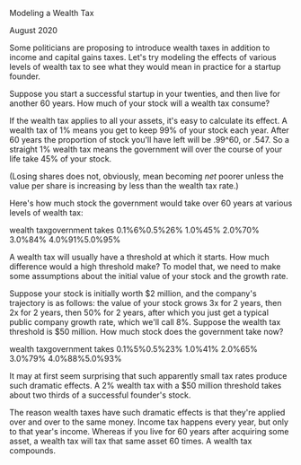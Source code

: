 Modeling a Wealth Tax

August 2020  
  
Some politicians are proposing to introduce wealth taxes in addition
to income and capital gains taxes. Let's try modeling the effects of various levels
of wealth tax to see what they would mean in practice for a startup
founder.  
  
Suppose you start a successful startup in your twenties, and then
live for another 60 years. How much of your stock will a wealth tax
consume?  
  
If the wealth tax applies to all your assets, it's easy to
calculate its effect. A wealth tax of 1% means you get to keep
99% of your stock each year. After 60 years the proportion
of stock you'll have left will be .99^60, or .547. So a
straight 1% wealth tax means the government will over the
course of your life take 45% of your stock.  
  
(Losing shares does not, obviously, mean becoming *net*
poorer unless the value per share is increasing by less than the 
wealth tax rate.)  
  
Here's how much stock the government would take over 60
years at various levels of wealth tax:  
  

wealth taxgovernment takes
0.1%6%0.5%26%
1.0%45%
2.0%70%
3.0%84%
4.0%91%5.0%95%



A wealth tax will usually have a threshold at which it starts.
How much difference would a high threshold make? To model that,
we need to make some assumptions about the initial value of
your stock and the growth rate.  
  
Suppose your stock is initially
worth $2 million, and the company's trajectory is as follows:
the value of your stock grows 3x for 2 years, then 2x for 2 years,
then 50% for 2 years, after
which you just get a typical public company growth rate,
which we'll call 8%. Suppose the wealth tax threshold is
$50 million. How much stock does the government take now?

wealth taxgovernment takes
0.1%5%0.5%23%
1.0%41%
2.0%65%
3.0%79%
4.0%88%5.0%93%



It may at first seem surprising that such apparently small tax rates
produce such dramatic effects. A 2% wealth tax with a $50 million
threshold takes about two thirds of a successful founder's stock.  
  
The reason wealth taxes have such dramatic effects is that they're
applied over and over to the same money. Income tax
happens every year, but only to that year's income. Whereas if you
live for 60 years after acquiring some asset, a wealth tax will tax
that same asset 60 times. A wealth tax compounds.  
  




